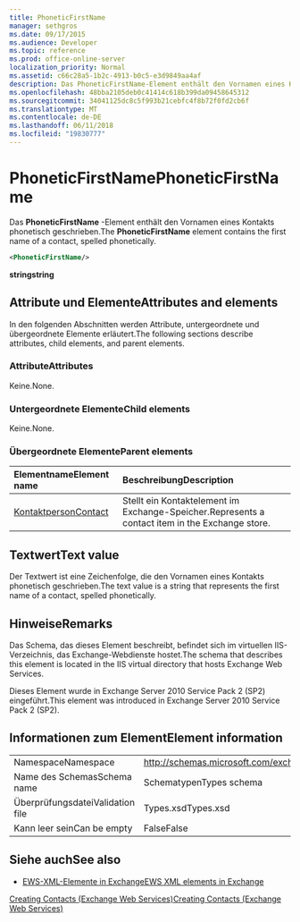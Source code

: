 ```yaml
---
title: PhoneticFirstName
manager: sethgros
ms.date: 09/17/2015
ms.audience: Developer
ms.topic: reference
ms.prod: office-online-server
localization_priority: Normal
ms.assetid: c66c28a5-1b2c-4913-b0c5-e3d9849aa4af
description: Das PhoneticFirstName-Element enthält den Vornamen eines Kontakts phonetisch geschrieben.
ms.openlocfilehash: 48bba2105deb0c41414c618b399da09458645312
ms.sourcegitcommit: 34041125dc8c5f993b21cebfc4f8b72f0fd2cb6f
ms.translationtype: MT
ms.contentlocale: de-DE
ms.lasthandoff: 06/11/2018
ms.locfileid: "19830777"
---
```

# <a name="phoneticfirstname"></a><span data-ttu-id="3abc0-103">PhoneticFirstName</span><span class="sxs-lookup"><span data-stu-id="3abc0-103">PhoneticFirstName</span></span>

<span data-ttu-id="3abc0-104">Das **PhoneticFirstName** -Element enthält den Vornamen eines Kontakts phonetisch geschrieben.</span><span class="sxs-lookup"><span data-stu-id="3abc0-104">The **PhoneticFirstName** element contains the first name of a contact, spelled phonetically.</span></span> 
  
```XML
<PhoneticFirstName/>
```

 <span data-ttu-id="3abc0-105">**string**</span><span class="sxs-lookup"><span data-stu-id="3abc0-105">**string**</span></span>
## <a name="attributes-and-elements"></a><span data-ttu-id="3abc0-106">Attribute und Elemente</span><span class="sxs-lookup"><span data-stu-id="3abc0-106">Attributes and elements</span></span>

<span data-ttu-id="3abc0-107">In den folgenden Abschnitten werden Attribute, untergeordnete und übergeordnete Elemente erläutert.</span><span class="sxs-lookup"><span data-stu-id="3abc0-107">The following sections describe attributes, child elements, and parent elements.</span></span>
  
### <a name="attributes"></a><span data-ttu-id="3abc0-108">Attribute</span><span class="sxs-lookup"><span data-stu-id="3abc0-108">Attributes</span></span>

<span data-ttu-id="3abc0-109">Keine.</span><span class="sxs-lookup"><span data-stu-id="3abc0-109">None.</span></span>
  
### <a name="child-elements"></a><span data-ttu-id="3abc0-110">Untergeordnete Elemente</span><span class="sxs-lookup"><span data-stu-id="3abc0-110">Child elements</span></span>

<span data-ttu-id="3abc0-111">Keine.</span><span class="sxs-lookup"><span data-stu-id="3abc0-111">None.</span></span>
  
### <a name="parent-elements"></a><span data-ttu-id="3abc0-112">Übergeordnete Elemente</span><span class="sxs-lookup"><span data-stu-id="3abc0-112">Parent elements</span></span>

|<span data-ttu-id="3abc0-113">**Elementname**</span><span class="sxs-lookup"><span data-stu-id="3abc0-113">**Element name**</span></span>|<span data-ttu-id="3abc0-114">**Beschreibung**</span><span class="sxs-lookup"><span data-stu-id="3abc0-114">**Description**</span></span>|
|:-----|:-----|
|[<span data-ttu-id="3abc0-115">Kontaktperson</span><span class="sxs-lookup"><span data-stu-id="3abc0-115">Contact</span></span>](contact.md) <br/> |<span data-ttu-id="3abc0-116">Stellt ein Kontaktelement im Exchange-Speicher.</span><span class="sxs-lookup"><span data-stu-id="3abc0-116">Represents a contact item in the Exchange store.</span></span>  <br/> |
   
## <a name="text-value"></a><span data-ttu-id="3abc0-117">Textwert</span><span class="sxs-lookup"><span data-stu-id="3abc0-117">Text value</span></span>

<span data-ttu-id="3abc0-118">Der Textwert ist eine Zeichenfolge, die den Vornamen eines Kontakts phonetisch geschrieben.</span><span class="sxs-lookup"><span data-stu-id="3abc0-118">The text value is a string that represents the first name of a contact, spelled phonetically.</span></span>
  
## <a name="remarks"></a><span data-ttu-id="3abc0-119">Hinweise</span><span class="sxs-lookup"><span data-stu-id="3abc0-119">Remarks</span></span>

<span data-ttu-id="3abc0-120">Das Schema, das dieses Element beschreibt, befindet sich im virtuellen IIS-Verzeichnis, das Exchange-Webdienste hostet.</span><span class="sxs-lookup"><span data-stu-id="3abc0-120">The schema that describes this element is located in the IIS virtual directory that hosts Exchange Web Services.</span></span>
  
<span data-ttu-id="3abc0-121">Dieses Element wurde in Exchange Server 2010 Service Pack 2 (SP2) eingeführt.</span><span class="sxs-lookup"><span data-stu-id="3abc0-121">This element was introduced in Exchange Server 2010 Service Pack 2 (SP2).</span></span>
  
## <a name="element-information"></a><span data-ttu-id="3abc0-122">Informationen zum Element</span><span class="sxs-lookup"><span data-stu-id="3abc0-122">Element information</span></span>

|||
|:-----|:-----|
|<span data-ttu-id="3abc0-123">Namespace</span><span class="sxs-lookup"><span data-stu-id="3abc0-123">Namespace</span></span>  <br/> |http://schemas.microsoft.com/exchange/services/2006/types  <br/> |
|<span data-ttu-id="3abc0-124">Name des Schemas</span><span class="sxs-lookup"><span data-stu-id="3abc0-124">Schema name</span></span>  <br/> |<span data-ttu-id="3abc0-125">Schematypen</span><span class="sxs-lookup"><span data-stu-id="3abc0-125">Types schema</span></span>  <br/> |
|<span data-ttu-id="3abc0-126">Überprüfungsdatei</span><span class="sxs-lookup"><span data-stu-id="3abc0-126">Validation file</span></span>  <br/> |<span data-ttu-id="3abc0-127">Types.xsd</span><span class="sxs-lookup"><span data-stu-id="3abc0-127">Types.xsd</span></span>  <br/> |
|<span data-ttu-id="3abc0-128">Kann leer sein</span><span class="sxs-lookup"><span data-stu-id="3abc0-128">Can be empty</span></span>  <br/> |<span data-ttu-id="3abc0-129">False</span><span class="sxs-lookup"><span data-stu-id="3abc0-129">False</span></span>  <br/> |
   
## <a name="see-also"></a><span data-ttu-id="3abc0-130">Siehe auch</span><span class="sxs-lookup"><span data-stu-id="3abc0-130">See also</span></span>



- [<span data-ttu-id="3abc0-131">EWS-XML-Elemente in Exchange</span><span class="sxs-lookup"><span data-stu-id="3abc0-131">EWS XML elements in Exchange</span></span>](ews-xml-elements-in-exchange.md)


[<span data-ttu-id="3abc0-132">Creating Contacts (Exchange Web Services)</span><span class="sxs-lookup"><span data-stu-id="3abc0-132">Creating Contacts (Exchange Web Services)</span></span>](http://msdn.microsoft.com/library/4845917e-70d1-481c-bbd7-011ec6571789%28Office.15%29.aspx)

